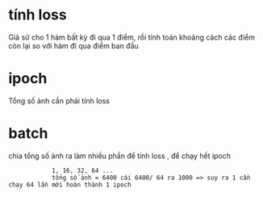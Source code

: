 # tính loss
Giả sử cho 1 hàm bất kỳ đi qua 1 điểm, rồi tính toán khoảng cách các điểm còn lại so với hàm đi qua điểm ban đầu
# ipoch 
Tổng số ảnh cần phải tính loss
# batch
chia tổng số ảnh ra làm nhiều phần để tính loss , để chạy hết ipoch

				1, 16, 32, 64 ...
				tổng số ảnh = 6400 cái 6400/ 64 ra 1000 => suy ra 1 cần chạy 64 lần mới hoàn thành 1 ipoch

